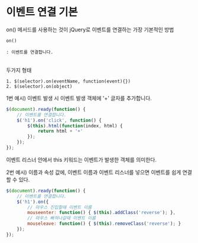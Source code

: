 # 이벤트 연결 기본

on() 메서드를 사용하는 것이 jQuery로 이벤트를 연결하는 가장 기본적인 방법

```
on()

: 이벤트를 연결합니다.
```

<br>
두가지 형태

```
1. $(selector).on(eventName, function(event){})
2. $(selector).on(object)
```

1번 예시)
이벤트 발생 시 이벤트 발생 객체에 '+' 글자를 추가합니다.

```javascript
$(document).ready(function() {
	// 이벤트를 연결합니다.
	$('h1').on('click', function() {
		$(this).html(function(index, html) {
			return html + '+'
		});
	});
});
```
이벤트 리스너 안에서 this 키워드는 이벤트가 발생한 객체를 의미한다.

2번 예시)
이름과 속성 값에, 이벤트 이름과 이벤트 리스너를 넣으면 이벤트를 쉽게 연결할 수 있다.

```javascript
$(document).ready(function() {
	// 이벤트를 연결합니다.
	$('h1').on({
		// 마우스 진입할때 이벤트 이름
		mouseenter: function() { $(this).addClass('reverse'); },
		// 마우스 빠져나갈때 이벤트 이름
		mouseleave: function() { $(this).removeClass('reverse'); }
	});
});
```




